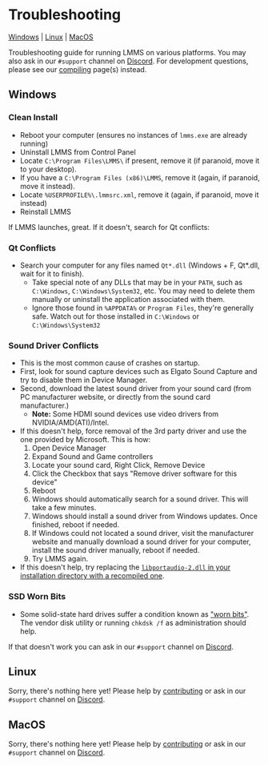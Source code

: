 # Troubleshooting
[Windows](#windows) | [Linux](#linux) | [MacOS](#macos)

Troubleshooting guide for running LMMS on various platforms.  You may also ask in our `#support` channel on [Discord](https://lmms.io/chat).  For development questions, please see our [compiling](compiling) page(s) instead.

## Windows

### Clean Install

 * Reboot your computer (ensures no instances of `lmms.exe` are already running)
 * Uninstall LMMS from Control Panel
 * Locate `C:\Program Files\LMMS\` if present, remove it (if paranoid, move it to your desktop).
 * If you have a `C:\Program Files (x86)\LMMS`, remove it (again, if paranoid, move it instead).
 * Locate `%USERPROFILE%\.lmmsrc.xml`, remove it (again, if paranoid, move it instead)
 * Reinstall LMMS
 
If LMMS launches, great.  If it doesn't, search for Qt conflicts:

### Qt Conflicts
 * Search your computer for any files named `Qt*.dll` (Windows + F, Qt*.dll, wait for it to finish).
   * Take special note of any DLLs that may be in your `PATH`, such as `C:\Windows`, `C:\Windows\System32`, etc.  You may need to delete them manually or uninstall the application associated with them.
   * Ignore those found in `%APPDATA%` or `Program Files`, they're generally safe.  Watch out for those installed in `C:\Windows` or `C:\Windows\System32`

### Sound Driver Conflicts
 * This is the most common cause of crashes on startup.
 * First, look for sound capture devices such as Elgato Sound Capture and try to disable them in Device Manager.
 * Second, download the latest sound driver from your sound card (from PC manufacturer website, or directly from the sound card manufacturer.)
   * **Note:** Some HDMI sound devices use video drivers from NVIDIA/AMD(ATI)/Intel.
 * If this doesn't help, force removal of the 3rd party driver and use the one provided by Microsoft.  This is how:
   1.  Open Device Manager
   2.  Expand Sound and Game controllers 
   3.  Locate your sound card, Right Click, Remove Device
   4.  Click the Checkbox that says "Remove driver software for this device"
   5.  Reboot
   6.  Windows should automatically search for a sound driver.  This will take a few minutes.
   7.  Windows should install a sound driver from Windows updates.  Once finished, reboot if needed.
   8.  If Windows could not located a sound driver, visit the manufacturer website and manually download a sound driver for your computer, install the sound driver manually, reboot if needed.
   9.  Try LMMS again. 
* If this doesn't help, try replacing the [`libportaudio-2.dll`  in your installation directory with a recompiled one](https://github.com/LMMS/lmms/issues/451#issuecomment-37773385).

### SSD Worn Bits
* Some solid-state hard drives suffer a condition known as ["worn bits"](https://github.com/LMMS/lmms/issues/3488#issuecomment-292051362). 
 The vendor disk utility or running `chkdsk /f` as administration should help. 


If that doesn't work you can ask in our `#support` channel on [Discord](https://lmms.io/chat).

## Linux
Sorry, there's nothing here yet!  Please help by [contributing](https://lmms.io/get-involved/) or ask in our `#support` channel on [Discord](https://lmms.io/chat).


## MacOS
Sorry, there's nothing here yet!  Please help by [contributing](https://lmms.io/get-involved/) or ask in our `#support` channel on [Discord](https://lmms.io/chat).

